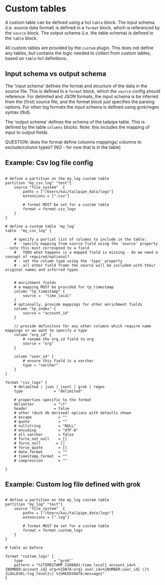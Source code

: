 # Custom tables

A custom table can be defined using a hcl `table` block. 
The input schema (i.e. source data format) is defined in a `format` block, which is referenced by the `source` block.
The output schema (i.e. the table schema) is defined in the `table` block.

All custom tables are provided by the `custom` plugin. This does not define any tables, but contains the logic needed 
to collect from custom tables, based on `table` hcl definitions.

## Input schema vs output schema

The 'input schema' defines the format and structure of the data in the source file. 
This is defined in a `format` block, which the `source` config should reference. 
For delimited and JSON formats, the input schema is be inferred from the (first) source file, 
and the format block just specifies the parsing options. 
For other log formats the input schema is defined using grok/regex syntax (tbd).  

The 'output schema' defines the schema of the tailpipe table. This is defined by the table `columns` blocks. 
Note: this includes the mapping of input to output fields.  
 
QUESTION: does the format define columns mappings/ columns to exclude/column types? (NO - for now that is in the table)


## Example: Csv log file config 
```hcl

# define a partition on the my_log custom table
partition "my_csv_log" "test"{
    source "file_system"  {
        paths = ["/Users/kai/tailpipe_data/logs"]
        extensions = [".csv"]
        
        # format MUST be set for a custom table
        format = format.csv_logs
    }  
}

# define a custom table 'my_log'
table  "my_csv_log" {
    
    # specify a partial list of columns to include in the table:
    # - specify mapping from source field using the 'source' property - note this must correspond to a field
    #   TODO what happens is a mapped field is missing - do we need a concept of required/optional?
    # - set the column type using the 'type' property 
    # - all other field fromn the source will be included with their original names and inferred types
    
    
    # enrichment fields
    # a mapping MUST be provided for tp_timestamp
    column "tp_timestamp" {
        source =  "time_local"
    }
    # optionally, provide mappings for other enrichment fields
    column "tp_index" {
        source = "account_id"
    }
    
    // provide definitons for any other columns which require name mappings or we want to specify a type
    column "org_id" {
        # rename the org_id field to org
        source = "org"
    }
    
    column "user_id" {
        # ensure this field is a varchar
        type = "varchar"
    }
}

format "csv_logs" {
    # delimited | json | jsonl | grok | regex 
    type              = "delimited"
    
    # properties specific to the format
    delimiter         = "\t"
    header            = false
    # other (duck db derived) options with defaults shown
    # escape            = ""
    # quote             = ""
    # nullstring        = "NULL"
    # encoding          = "UTF-8"
    # all_varchar       = false
    # force_not_null    = []
    # force_null       = []
    # force_quote       = []
    # date_format       = ""
    # timestamp_format  = ""
    # compression       = ""
           
}

```



## Example: Custom log file defined with grok 
```hcl

# define a partition on the my_log custom table
partition "my_log" "test"{
    source "file_system"  {
        paths = ["/Users/kai/tailpipe_data/logs"]
        extensions = [".log"]
        
        # format MUST be set for a custom table
        format = format.custom_logs
    }  
}

# table as before

format "custom_logs" {
    type              = "grok"`
    pattern = "%{TIMESTAMP_ISO8601:time_local} account_id=%{NUMBER:account_id} org=%{DATA:org} user_id=%{NUMBER:user_id} \[%{LOGLEVEL:log_level}\] %{GREEDYDATA:message}"    
}

```









